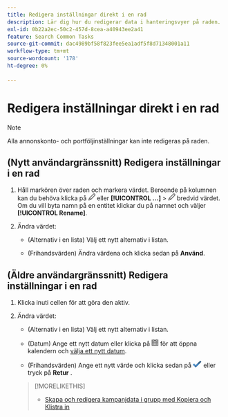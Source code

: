 ```yaml
---
title: Redigera inställningar direkt i en rad
description: Lär dig hur du redigerar data i hanteringsvyer på raden.
exl-id: 0b22a2ec-50c2-457d-8cea-a40943ee2a41
feature: Search Common Tasks
source-git-commit: dac4989bf58f823fee5ea1adf5f8d71348001a11
workflow-type: tm+mt
source-wordcount: '178'
ht-degree: 0%

---
```


# Redigera inställningar direkt i en rad

>[!NOTE]
>
>Alla annonskonto- och portföljinställningar kan inte redigeras på raden.

## (Nytt användargränssnitt) Redigera inställningar i en rad

1. Håll markören över raden och markera värdet. Beroende på kolumnen kan du behöva klicka på ![Redigera](/help/search-social-commerce/assets/edit-new.png "Redigera") eller **[!UICONTROL ...]** > ![Redigera](/help/search-social-commerce/assets/edit-new.png "Redigera") bredvid värdet. Om du vill byta namn på en entitet klickar du på namnet och väljer **[!UICONTROL Rename]**.

1. Ändra värdet:

   * (Alternativ i en lista) Välj ett nytt alternativ i listan.

   * (Frihandsvärden) Ändra värdena och klicka sedan på **Använd**.


## (Äldre användargränssnitt) Redigera inställningar i en rad

1. Klicka inuti cellen för att göra den aktiv.

1. Ändra värdet:

   * (Alternativ i en lista) Välj ett nytt alternativ i listan.

   * (Datum) Ange ett nytt datum eller klicka på ![Kalender](/help/search-social-commerce/assets/calendar.png "Kalender") för att öppna kalendern och [välja ett nytt datum](/help/search-social-commerce/common-tasks/navigation-editing-selection/calendar.md).

   * (Frihandsvärden) Ange ett nytt värde och klicka sedan på ![Spara](/help/search-social-commerce/assets/select.png "Spara") eller tryck på **Retur** .

   >[!MORELIKETHIS]
   >
   >* [Skapa och redigera kampanjdata i grupp med Kopiera och Klistra in](/help/search-social-commerce/campaign-management/campaigns/copy-paste.md)
